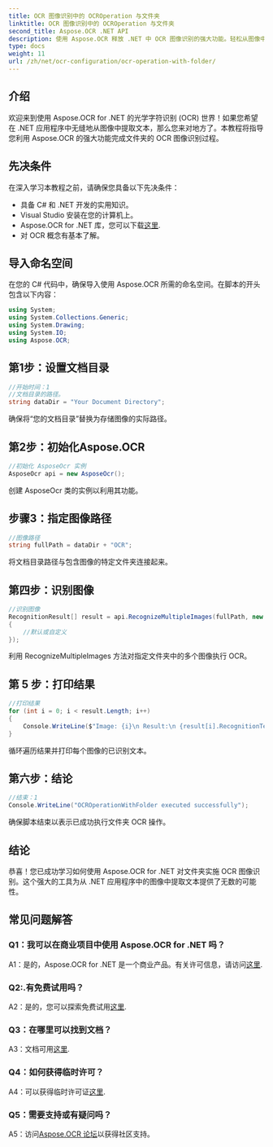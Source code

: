 ```yaml
---
title: OCR 图像识别中的 OCROperation 与文件夹
linktitle: OCR 图像识别中的 OCROperation 与文件夹
second_title: Aspose.OCR .NET API
description: 使用 Aspose.OCR 释放 .NET 中 OCR 图像识别的强大功能。轻松从图像中提取文本。
type: docs
weight: 11
url: /zh/net/ocr-configuration/ocr-operation-with-folder/
---
```

## 介绍

欢迎来到使用 Aspose.OCR for .NET 的光学字符识别 (OCR) 世界！如果您希望在 .NET 应用程序中无缝地从图像中提取文本，那么您来对地方了。本教程将指导您利用 Aspose.OCR 的强大功能完成文件夹的 OCR 图像识别过程。

## 先决条件

在深入学习本教程之前，请确保您具备以下先决条件：

- 具备 C# 和 .NET 开发的实用知识。
- Visual Studio 安装在您的计算机上。
-  Aspose.OCR for .NET 库，您可以下载[这里](https://releases.aspose.com/ocr/net/).
- 对 OCR 概念有基本了解。

## 导入命名空间

在您的 C# 代码中，确保导入使用 Aspose.OCR 所需的命名空间。在脚本的开头包含以下内容：

```csharp
using System;
using System.Collections.Generic;
using System.Drawing;
using System.IO;
using Aspose.OCR;
```

## 第1步：设置文档目录

```csharp
//开始时间：1
//文档目录的路径。
string dataDir = "Your Document Directory";
```

确保将“您的文档目录”替换为存储图像的实际路径。

## 第2步：初始化Aspose.OCR

```csharp
//初始化 AsposeOcr 实例
AsposeOcr api = new AsposeOcr();
```

创建 AsposeOcr 类的实例以利用其功能。

## 步骤3：指定图像路径

```csharp
//图像路径
string fullPath = dataDir + "OCR";
```

将文档目录路径与包含图像的特定文件夹连接起来。

## 第四步：识别图像

```csharp
//识别图像
RecognitionResult[] result = api.RecognizeMultipleImages(fullPath, new RecognitionSettings
{
    //默认或自定义
});
```

利用 RecognizeMultipleImages 方法对指定文件夹中的多个图像执行 OCR。

## 第 5 步：打印结果

```csharp
//打印结果
for (int i = 0; i < result.Length; i++)
{
    Console.WriteLine($"Image: {i}\n Result:\n {result[i].RecognitionText}");
}
```

循环遍历结果并打印每个图像的已识别文本。

## 第六步：结论

```csharp
//结束：1
Console.WriteLine("OCROperationWithFolder executed successfully");
```

确保脚本结束以表示已成功执行文件夹 OCR 操作。

## 结论

恭喜！您已成功学习如何使用 Aspose.OCR for .NET 对文件夹实施 OCR 图像识别。这个强大的工具为从 .NET 应用程序中的图像中提取文本提供了无数的可能性。

## 常见问题解答

### Q1：我可以在商业项目中使用 Aspose.OCR for .NET 吗？

 A1：是的，Aspose.OCR for .NET 是一个商业产品。有关许可信息，请访问[这里](https://purchase.aspose.com/buy).

### Q2:.有免费试用吗？

 A2：是的，您可以探索免费试用[这里](https://releases.aspose.com/).

### Q3：在哪里可以找到文档？

 A3：文档可用[这里](https://reference.aspose.com/ocr/net/).

### Q4：如何获得临时许可？

 A4：可以获得临时许可证[这里](https://purchase.aspose.com/temporary-license/).

### Q5：需要支持或有疑问吗？

 A5：访问[Aspose.OCR 论坛](https://forum.aspose.com/c/ocr/16)以获得社区支持。